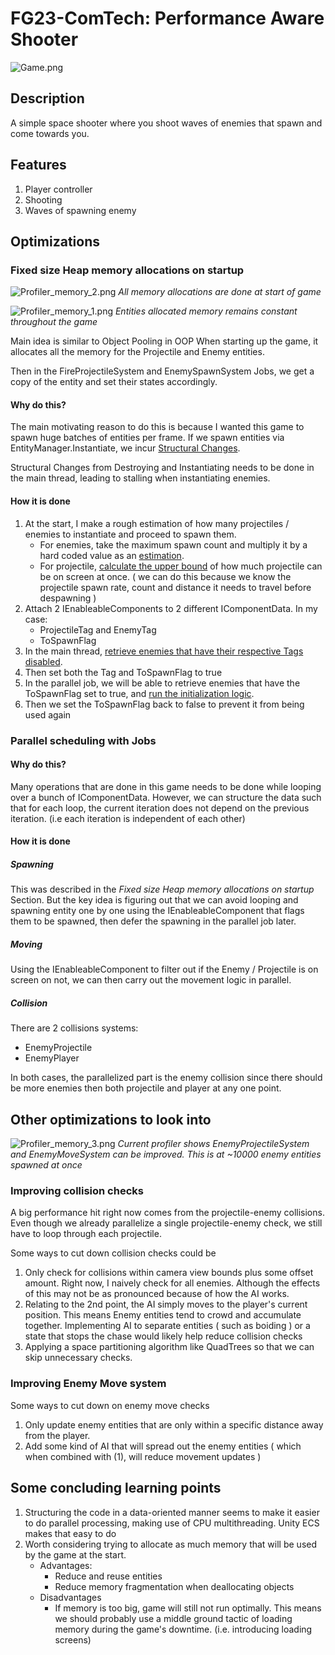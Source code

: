 # FG23-ComTech: Performance Aware Shooter
![Game.png](https://github.com/bsweeyee/fggp23-com-tech/blob/refactor/images/Game.png)

## Description
A simple space shooter where you shoot waves of enemies that spawn and come towards you.

## Features
1. Player controller
2. Shooting
3. Waves of spawning enemy

## Optimizations
### Fixed size Heap memory allocations on startup
![Profiler_memory_2.png](https://github.com/bsweeyee/fggp23-com-tech/blob/refactor/images/Profiler_memory_2.png)
*All memory allocations are done at start of game*

![Profiler_memory_1.png](https://github.com/bsweeyee/fggp23-com-tech/blob/refactor/images/Profiler_memory.png)
*Entities allocated memory remains constant throughout the game*

Main idea is similar to Object Pooling in OOP
When starting up the game, it allocates all the memory for the Projectile and Enemy entities.

Then in the FireProjectileSystem and EnemySpawnSystem Jobs, we get a copy of the entity and set their states accordingly.

#### Why do this?
The main motivating reason to do this is because I wanted this game to spawn huge batches of entities per frame. If we spawn entities via EntityManager.Instantiate, we incur [Structural Changes](https://docs.unity3d.com/Packages/com.unity.entities@1.2/manual/concepts-structural-changes.html).

Structural Changes from Destroying and Instantiating needs to be done in the main thread, leading to stalling when instantiating enemies.

#### How it is done
1. At the start, I make a rough estimation of how many projectiles / enemies to instantiate and proceed to spawn them.
    - For enemies, take the maximum spawn count and multiply it by a hard coded value as an [estimation](https://github.com/bsweeyee/fggp23-com-tech/blob/fb5ff80af003de5e4895bf19faed105e8a2a0542/unity-com-tech-project/Assets/Scripts/ECS/Systems/GameSystem.cs#L75).
    - For projectile, [calculate the upper bound](https://github.com/bsweeyee/fggp23-com-tech/blob/fb5ff80af003de5e4895bf19faed105e8a2a0542/unity-com-tech-project/Assets/Scripts/ECS/Systems/GameSystem.cs#L97) of how much projectile can be on screen at once. ( we can do this because we know the projectile spawn rate, count and distance it needs to travel before despawning )  
2. Attach 2 IEnableableComponents to 2 different IComponentData. In my case:
    - ProjectileTag and EnemyTag
    - ToSpawnFlag
3. In the main thread, [retrieve enemies that have their respective Tags disabled](https://github.com/bsweeyee/fggp23-com-tech/blob/fb5ff80af003de5e4895bf19faed105e8a2a0542/unity-com-tech-project/Assets/Scripts/ECS/Systems/EnemySpawnSystem.cs#L47).
4. Then set both the Tag and ToSpawnFlag to true
5. In the parallel job, we will be able to retrieve enemies that have the ToSpawnFlag set to true, and [run the initialization logic](https://github.com/bsweeyee/fggp23-com-tech/blob/fb5ff80af003de5e4895bf19faed105e8a2a0542/unity-com-tech-project/Assets/Scripts/ECS/Systems/EnemySpawnSystem.cs#L64).
6. Then we set the ToSpawnFlag back to false to prevent it from being used again

### Parallel scheduling with Jobs
#### Why do this?
Many operations that are done in this game needs to be done while looping over a bunch of IComponentData. 
However, we can structure the data such that for each loop, the current iteration does not depend on the previous iteration. (i.e each iteration is independent of each other)

#### How it is done
##### Spawning
This was described in the *Fixed size Heap memory allocations on startup* Section. 
But the key idea is figuring out that we can avoid looping and spawning entity one by one using the IEnableableComponent that flags them to be spawned, then defer the spawning in the parallel job later.

##### Moving
Using the IEnableableComponent to filter out if the Enemy / Projectile is on screen on not, we can then carry out the movement logic in parallel.

##### Collision
There are 2 collisions systems:
- EnemyProjectile
- EnemyPlayer

In both cases, the parallelized part is the enemy collision since there should be more enemies then both projectile and player at any one point.

## Other optimizations to look into
![Profiler_memory_3.png](https://github.com/bsweeyee/fggp23-com-tech/blob/fb5ff80af003de5e4895bf19faed105e8a2a0542/images/Profiler_memory_3.png)
*Current profiler shows EnemyProjectileSystem and EnemyMoveSystem can be improved. This is at ~10000 enemy entities spawned at once*

### Improving collision checks
A big performance hit right now comes from the projectile-enemy collisions. Even though we already parallelize a single projectile-enemy check, we still have to loop through each projectile.

Some ways to cut down collision checks could be
1. Only check for collisions within camera view bounds plus some offset amount. Right now, I naively check for all enemies. Although the effects of this may not be as pronounced because of how the AI works.
2. Relating to the 2nd point, the AI simply moves to the player's current position. This means Enemy entities tend to crowd and accumulate together. Implementing AI to separate entities ( such as boiding ) or a state that stops the chase would likely help reduce collision checks
3. Applying a space partitioning algorithm like QuadTrees so that we can skip unnecessary checks.

### Improving Enemy Move system
Some ways to cut down on enemy move checks
1. Only update enemy entities that are only within a specific distance away from the player.
2. Add some kind of AI that will spread out the enemy entities ( which when combined with (1), will reduce movement updates )

## Some concluding learning points
1. Structuring the code in a data-oriented manner seems to make it easier to do parallel processing, making use of CPU multithreading. Unity ECS makes that easy to do
2. Worth considering trying to allocate as much memory that will be used by the game at the start. 
    - Advantages:
        - Reduce and reuse entities
        - Reduce memory fragmentation when deallocating objects
    - Disadvantages
        - If memory is too big, game will still not run optimally. This means we should probably use a middle ground tactic of loading memory during the game's downtime. (i.e. introducing loading screens)

